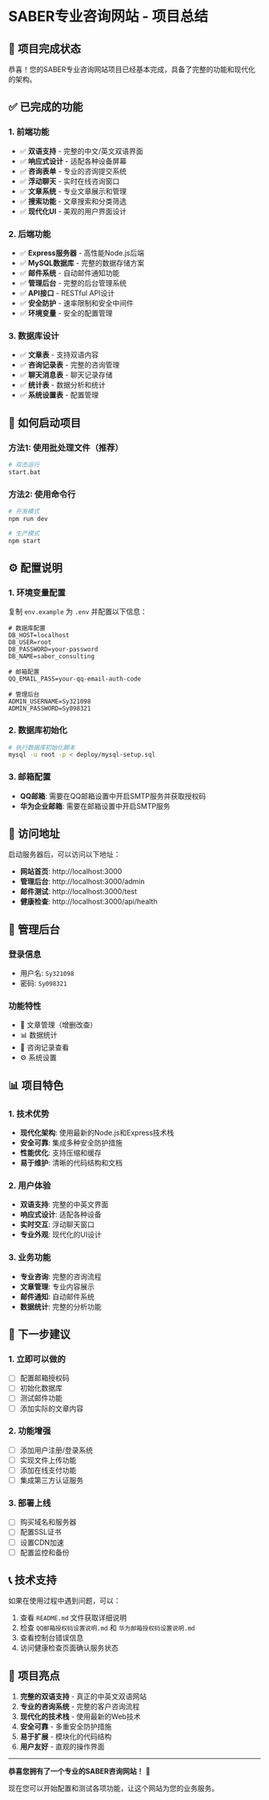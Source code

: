 # SABER专业咨询网站 - 项目总结

## 🎉 项目完成状态

恭喜！您的SABER专业咨询网站项目已经基本完成，具备了完整的功能和现代化的架构。

## ✅ 已完成的功能

### 1. 前端功能
- ✅ **双语支持** - 完整的中文/英文双语界面
- ✅ **响应式设计** - 适配各种设备屏幕
- ✅ **咨询表单** - 专业的咨询提交系统
- ✅ **浮动聊天** - 实时在线咨询窗口
- ✅ **文章系统** - 专业文章展示和管理
- ✅ **搜索功能** - 文章搜索和分类筛选
- ✅ **现代化UI** - 美观的用户界面设计

### 2. 后端功能
- ✅ **Express服务器** - 高性能Node.js后端
- ✅ **MySQL数据库** - 完整的数据存储方案
- ✅ **邮件系统** - 自动邮件通知功能
- ✅ **管理后台** - 完整的后台管理系统
- ✅ **API接口** - RESTful API设计
- ✅ **安全防护** - 速率限制和安全中间件
- ✅ **环境变量** - 安全的配置管理

### 3. 数据库设计
- ✅ **文章表** - 支持双语内容
- ✅ **咨询记录表** - 完整的咨询管理
- ✅ **聊天消息表** - 聊天记录存储
- ✅ **统计表** - 数据分析和统计
- ✅ **系统设置表** - 配置管理

## 🚀 如何启动项目

### 方法1: 使用批处理文件（推荐）
```bash
# 双击运行
start.bat
```

### 方法2: 使用命令行
```bash
# 开发模式
npm run dev

# 生产模式
npm start
```

## ⚙️ 配置说明

### 1. 环境变量配置
复制 `env.example` 为 `.env` 并配置以下信息：

```env
# 数据库配置
DB_HOST=localhost
DB_USER=root
DB_PASSWORD=your-password
DB_NAME=saber_consulting

# 邮箱配置
QQ_EMAIL_PASS=your-qq-email-auth-code

# 管理后台
ADMIN_USERNAME=Sy321098
ADMIN_PASSWORD=Sy098321
```

### 2. 数据库初始化
```bash
# 执行数据库初始化脚本
mysql -u root -p < deploy/mysql-setup.sql
```

### 3. 邮箱配置
- **QQ邮箱**: 需要在QQ邮箱设置中开启SMTP服务并获取授权码
- **华为企业邮箱**: 需要在邮箱设置中开启SMTP服务

## 📱 访问地址

启动服务器后，可以访问以下地址：

- **网站首页**: http://localhost:3000
- **管理后台**: http://localhost:3000/admin
- **邮件测试**: http://localhost:3000/test
- **健康检查**: http://localhost:3000/api/health

## 🔧 管理后台

### 登录信息
- 用户名: `Sy321098`
- 密码: `Sy098321`

### 功能特性
- 📝 文章管理（增删改查）
- 📊 数据统计
- 📧 咨询记录查看
- ⚙️ 系统设置

## 📊 项目特色

### 1. 技术优势
- **现代化架构**: 使用最新的Node.js和Express技术栈
- **安全可靠**: 集成多种安全防护措施
- **性能优化**: 支持压缩和缓存
- **易于维护**: 清晰的代码结构和文档

### 2. 用户体验
- **双语支持**: 完整的中英文界面
- **响应式设计**: 适配各种设备
- **实时交互**: 浮动聊天窗口
- **专业外观**: 现代化的UI设计

### 3. 业务功能
- **专业咨询**: 完整的咨询流程
- **文章管理**: 专业内容展示
- **邮件通知**: 自动邮件系统
- **数据统计**: 完整的分析功能

## 🎯 下一步建议

### 1. 立即可以做的
- [ ] 配置邮箱授权码
- [ ] 初始化数据库
- [ ] 测试邮件功能
- [ ] 添加实际的文章内容

### 2. 功能增强
- [ ] 添加用户注册/登录系统
- [ ] 实现文件上传功能
- [ ] 添加在线支付功能
- [ ] 集成第三方认证服务

### 3. 部署上线
- [ ] 购买域名和服务器
- [ ] 配置SSL证书
- [ ] 设置CDN加速
- [ ] 配置监控和备份

## 📞 技术支持

如果在使用过程中遇到问题，可以：

1. 查看 `README.md` 文件获取详细说明
2. 检查 `QQ邮箱授权码设置说明.md` 和 `华为邮箱授权码设置说明.md`
3. 查看控制台错误信息
4. 访问健康检查页面确认服务状态

## 🎊 项目亮点

1. **完整的双语支持** - 真正的中英文双语网站
2. **专业的咨询系统** - 完整的客户咨询流程
3. **现代化的技术栈** - 使用最新的Web技术
4. **安全可靠** - 多重安全防护措施
5. **易于扩展** - 模块化的代码结构
6. **用户友好** - 直观的操作界面

---

**恭喜您拥有了一个专业的SABER咨询网站！** 🎉

现在您可以开始配置和测试各项功能，让这个网站为您的业务服务。
